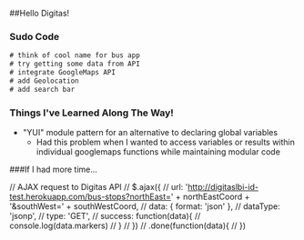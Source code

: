 ##Hello Digitas! 

### Sudo Code
```html
# think of cool name for bus app
# try getting some data from API
# integrate GoogleMaps API 
# add Geolocation
# add search bar
```


### Things I've Learned Along The Way! 
- "YUI" module pattern for an alternative to declaring global variables
    + Had this problem when I wanted to access variables or results within individual googlemaps functions while maintaining modular code 


###If I had more time... 




  // AJAX request to Digitas API
  // $.ajax({
  //   url: 'http://digitaslbi-id-test.herokuapp.com/bus-stops?northEast=' + northEastCoord + '&southWest=' + southWestCoord,
  //   data: { format: 'json' },
  //   dataType: 'jsonp',
  //   type: 'GET',
  //   success: function(data){
  //     console.log(data.markers)
  //   }
  // })
  // .done(function(data){
  // })